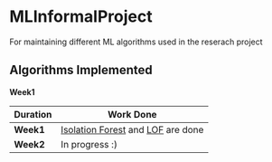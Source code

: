 # MLInformalProject
For maintaining different ML algorithms used in the reserach project
## Algorithms Implemented
**Week1**

| Duration  | Work Done |
| ------------- | ------------- |
| **Week1**  | [Isolation Forest](https://github.com/Anishubuntu/MLInformalProject/blob/master/Week1-AnomalyDetetcion(%20LOF%2C%20IsolationForest%20)/isolationForest.py) and [LOF](https://github.com/Anishubuntu/MLInformalProject/blob/master/Week1-AnomalyDetetcion(%20LOF%2C%20IsolationForest%20)/LOF.py) are done  |
| **Week2**  | In progress :)  |
